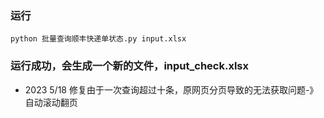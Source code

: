 ### 运行

```
python 批量查询顺丰快递单状态.py input.xlsx

```


### 运行成功，会生成一个新的文件，input_check.xlsx 


* 2023 5/18 修复由于一次查询超过十条，原网页分页导致的无法获取问题-》自动滚动翻页
